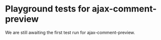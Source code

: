 # Playground tests for ajax-comment-preview
We are still awaiting the first test run for ajax-comment-preview.
